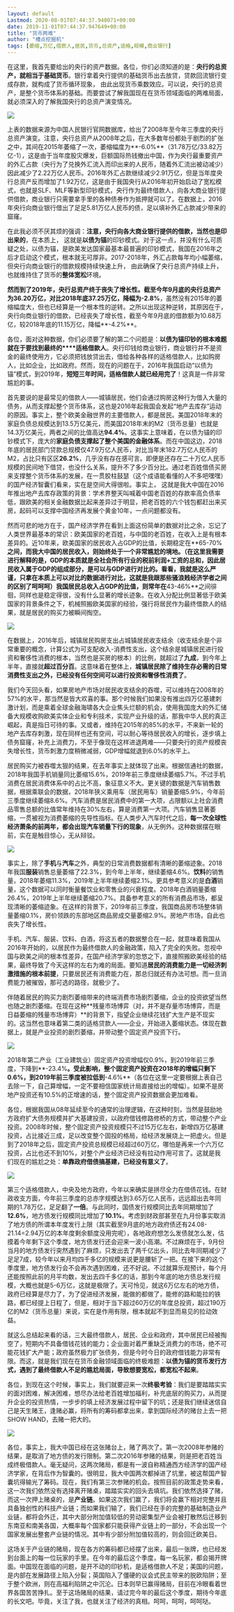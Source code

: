 ```yaml
---
layout: default
Lastmod: 2020-08-01T07:44:37.948071+00:00
date: 2019-11-01T07:44:37.947649+00:00
title: "货币两难"
author: "槽点挖掘机"
tags: [萎缩,万亿,借款人,居民,货币,总资产,适格,规模,商业银行]
---
```


在这里，我首先要给出的央行的资产数据。各位，你们必须知道的是：**央行的总资产，就相当于基础货币**。银行拿着央行提供的基础货币出去放贷，贷款回流银行变成存款，就构成了货币循环现象， 由此出现货币乘数效应。可以说，央行的总资产，是整个货币体系的基础。而要尝试了解我国现在在货币领域面临的两难局面，就必须深入的了解我国央行的总资产演变情况。

![](https://images.weserv.nl/?url=https%3A//mmbiz.qpic.cn/mmbiz_png/m312mfLHFZrO8rLsZd7hicOpkKiasL1PibyzO6vbU8bicMLrN18XscdD4en7crwq25OzzdQkwShWQbFenMNoSeRChw/640%3Fwx_fmt%3Dpng)

上表的数据来源为中国人民银行官网数据库，给出了2008年至今年三季度的央行总资产演变。注意，央行总资产从2008年之后，在大多数年份都处于剧烈的扩张之中，其间在2015年萎缩了一次，萎缩幅度为**\-6.0%**（31.78万亿/33.82万亿-1），这是由于当年度股灾爆发，巨额国际热钱撤出中国，作为央行最重要资产的外汇占款（央行为了兑换外汇流入而印出来的人民币，随着外汇流出被动减少）因此减少了2.22万亿人民币。2016年外汇占款继续减少2.91万亿，但是当年度央行总资产反而增加了1.92万亿，这是由于我国央行从2016年初开始启动了宽松模式，也就是SLF、MLF等新型印钞模式，央行作为最终借款人，向各大商业银行提供借款，商业银行只需要拿手里的各种债券作为抵押就可以了。在数据上，2016年央行向商业银行借出了足足5.81万亿人民币的债，足以填补外汇占款减少带来的窟窿。

在此我必须不厌其烦的强调：**注意，央行向各大商业银行提供的借款，当然也是印出来的**，在本质上， 这就是**以债为锚**的印钞模式。对于这一点，并没有什么可质疑之处，以债为锚，是欧美发达国家最基本最普遍的印钞模式，我国在2016年之后才启动这个模式，根本就无可厚非。2017-2018年，外汇占款每年均小幅萎缩，但央行向商业银行的借款规模持续快速上升， 由此确保了央行总资产持续上升，也就维持住了货币的**整体宽松**环境。

**然而到了2019年，央行总资产终于丧失了增长性。**截至今年9月底的央行总资产为36.20万亿，对比2018年底37.25万亿，降幅为**\-2.8%**，虽然没有2015年的萎缩幅度大，但也已经算是一个根本性的逆转。之所以出现这种逆转，其原因在于，央行向商业银行的借款，已经丧失了增长性，截至今年9月底的借款额为10.68万亿，较2018年底的11.15万亿，降幅**\-4.2%**。

各位，面对这种数据，你们必须要了解的第二个问题是：**以债为锚印钞的根本难题就在于要找到最终的****适格借款人**。央行印钱给商业银行，商业银行并不是资金的最终使用方，它必须把钱放贷出去，借给各种各样的适格借款人，比如购房人，比如企业，比如政府。然而，现在的问题在于，2016年我国启动“以债为锚”模式，到2019年，**短短三年时间，适格借款人就已经用完了**！这真是一件非常尴尬的事。

首先要说的是最常见的借款人——城镇居民，他们会通过购房这种行为借入大量的债务，从而支撑起整个货币体系，这也是2016年起我国会发起“地产去库存”运动的原因。事实上，整个欧美金融世界的主要借款人，都是居民。美国2018年末的家庭负债总规模达到13.5万亿美元，而美国2018年末的M2（货币总量）也就是14.3万亿美元，两者之间的比值高达**94.4%**。这事实上意味着，在以债为锚的印钞模式下，庞大的**家庭负债支撑起了整个美国的金融体系**。而在中国这边，2018年底的居民部门贷款总规模仅47.9万亿人民币，对比当年末182.7万亿人民币的M2，占比只有区区**26.2%**，几乎没有存在感可言。即便是还存在二十万亿人民币规模的民间地下借贷，也没什么关系，提升不了多少百分比。通过老百姓借债买房来支撑整个货币体系的发展，在一贯胶柱鼓瑟（这个成语能看懂的人不多吧嘿嘿）的国产经济智囊们看来，实在是空间大得很啦。事实上， 这就是我大中国在2016年推出地产去库存政策的背景：学术界整天叫喊着中国老百姓的存款率高负债率低，跟欧美的相关金融数据比起来差异过于明显，把老百姓的六个钱包都赶出来买房，起码可以支撑中国经济再发展个黄金10年，一点问题都没有。  

然而可悲的地方在于，国产经济学界在看到上面这份简单的数据对比之余，忘记了人类世界最基本的常识：欧美国家的老百姓，与中国的老百姓，在收入上是有根本差异的。近10年来，欧美国家的居民收入占GDP的比值，长期稳定在**65-70%**之间，而我大中国的居民收入，则始终处于一个非常尴尬的境地。（在这里我需要进行解释的是，GDP的本质就是全社会所有行业的税前利润+工资的总和，因此居民收入属于GDP的组成部分，是可以与GDP进行对比的。看看，我就是这么严谨，只拿在本质上可以对比的数据进行对比，这就是我跟那些骚浪贱经济学者之间的区别了呵呵呵）我国居民总收入占GDP的比值，则常年在**43-46%**之间徘徊，同样也是稳定得很，没有什么显著的增长迹象。在收入分配比例显著低于欧美国家的背景条件之下，机械照搬欧美国家的经验，强行将居民作为最终借款人的结果，就是居民的购买力被瞬间掏空。

![](https://images.weserv.nl/?url=https%3A//mmbiz.qpic.cn/mmbiz_png/m312mfLHFZrO8rLsZd7hicOpkKiasL1PibyIGLdqGUQlQUhE3awc98icicVBHxoBa3jr6AaM4ZzplUhnKH7L9MKccibw/640%3Fwx_fmt%3Dpng)

在数据上，2016年后，城镇居民购房支出占城镇居民收支结余（收支结余是个非常重要的概念，计算公式为可支配收入-消费性支出，这个结余是城镇居民进行投资和奢侈性消费的根本，当然也是买房的根本）的比例，就超过了**九成**，到今年上半年，直接就**超过百分百**。这意味着在整体上，**城镇居民除了维持生存必需的日常消费性支出之外，已经没有任何空间可以进行投资和奢侈性消费了**。  

我们今天回头看，如果房地产市场对居民收支结余的吞噬，可以维持在2008年的57%的水平，那当然是皆大欢喜的事。那个时候我们如果没有推出四万亿基建刺激计划，而是乘着全球金融海啸各大企业焦头烂额的机会，使用我国庞大的外汇储备大规模收购欧美实体企业和专利技术，实现产业升级的话，那我中华人民的真正崛起，真是指日可待的事。又或者，维持在2015年的85%的水平，不来新一轮的地产去库存刺激，现在同样也还有空间，可以耐心等待居民收入的增长，逐步填上债务窟窿，补充上消费力，不至于像现在这样进退两难——只要央行的资产规模丧失增长性，货币刺激力度稍微减弱，GDP增幅就退到6.0%的水平上。

居民购买力被吞噬太狠的结果，在去年事实上就体现了出来。根据信通社的数据，2018年我国手机销量同比萎缩15.6%，2019年前三季度继续萎缩5.7%。不过手机消费在居民消费体系中的占比不高，象征意义不大。更关键的数据是汽车销售数据，根据乘联会的数据，2018年狭义乘用车（居民用车）销量萎缩5.9%，今年前三季度继续萎缩8.6%。汽车消费是居民消费中的第一大项，占限额以上社会消费品零售总额的比值常年维持在30%左右，算是消费第一大项。汽车销售显著萎缩，一贯被视为消费萎缩的先导性指标。在人类步入汽车时代之后，**每一次全球性经济萧条的前两年，都会出现汽车销量下行的现象**，从无例外。这种数据摆在眼前，实在是触目惊心，无从辩驳。

![](https://images.weserv.nl/?url=https%3A//mmbiz.qpic.cn/mmbiz_png/m312mfLHFZpxGu36nOMU6ibxeW5kGt2ZAzEawFe0eGlzT1dVibmXibBmCzXOib0UuuPnhI3BHNI5In52r5QEbKUwKw/640%3Fwx_fmt%3Dpng)

事实上，除了**手机**与**汽车**之外，典型的日常消费数据都有清晰的萎缩迹象。2018年我国**服装**销售总量萎缩了22.3%，到今年上半年，继续萎缩4.6%。**饮料**的销售量，2018年萎缩11.3%，2019年上半年继续萎缩2.1%。更具参考意义的是**白酒**销量，这个数据可以同时衡量餐饮业和零售业的兴衰程度。2018年白酒销量萎缩26.4%，2019年上半年继续萎缩20.7%。具备参考意义的所有消费品市场，都呈现清晰的萎缩迹象。在这样的背景下，2019年前三季度，我国商品房市场整体销量萎缩0.1%，房价领跌的东部地区商品房成交量萎缩2.9%。房地产市场，自此也丧失了增长性。

手机、汽车、服装、饮料、白酒，将这五者的数据整合在一起，就意味着我国从2016年开始的，以居民作为最终借款人的金融政策，陷入了完全的失败。忽视中国与欧美之间的根本性差异，在国产经济学家的忽悠之下，直接照搬欧美经验的结果，最终导致了今天这样的左右为难的局面。要知道**居民的消费能力是一切经济刺激措施的根本前提**，只要居民还有消费能力在，那总归就还有办法可想。而一旦消费能力被摧毁，那可选的路径，就极少了。

伴随着居民的购买力剧烈萎缩带来的终端消费市场剧烈萎缩，企业的投资欲望当然也随之剧烈萎缩。在现在这种**残量市场博弈（对，并不是存量市场博弈，而是日益萎缩的残量市场博弈）**的背景下，指望企业继续花钱扩大生产是不现实的。这当然也意味着第二类的适格贷款人——企业，开始进入萎缩状态。体现在数据上，就是产业投资的剧烈萎缩，并带动整个固定资产投资下行。

![](https://images.weserv.nl/?url=https%3A//mmbiz.qpic.cn/mmbiz_png/m312mfLHFZpxGu36nOMU6ibxeW5kGt2ZAWQicUdRxCYKXs2cxsiasmQ92D3QkGbBdTRZDQRzfRRyB9IYYVgE0uB2g/640%3Fwx_fmt%3Dpng)

2018年第二产业（工业建筑业）固定资产投资增幅仅0.9%，到2019年前三季度，下降到**\-23.4%**。受此影响，整个固定资产投资在2018年的增幅只剩下0.6%，到2019年前三季度被拉低到**\-4.6%**（各位在这里一定要根据上表自己去除一下，自己算增幅，一定不要相信国家统计局直接给出的增幅）。如果不是房地产投资还有10.5%的正增速的话，整个固定资产投资数据会更加难看。  

各位，根据我国从08年延续至今的通常的治理逻辑，在这种时刻，当然是鼓励地方政府扩大债务规模并扩大基建投资，以政府借钱修路修桥的方式，带动整个产业投资。2008年时候，整个固定资产投资规模只不过15万亿左右，新增四万亿基建投资，占比接近三成，足以改变整个固投的格局，给经济发展烧上一把虚火。但是到了2018年之后，固定资产投资总规模已经超过60万亿，哪怕是再来一个六万亿投资，占比也还不到10%，对整个产业经济已经没有拉动作用可言了。这就是我们现在的尴尬之处：**单靠政府借债搞基建，已经没有意义了**。

![](https://images.weserv.nl/?url=https%3A//mmbiz.qpic.cn/mmbiz_png/m312mfLHFZpxGu36nOMU6ibxeW5kGt2ZAH9onbtLALVCdJZ2NiabA2HU3DCicVMMoDlhPU5LusaiaVEYg1Mib0RHRuw/640%3Fwx_fmt%3Dpng)

第三个适格借款人，中央及地方政府，今年以来确实是拼尽全力在借债花钱。在财政收支方面，今年前三季度的总赤字规模达到3.65万亿人民币，远远超出去年同期的1.78万亿，足足翻了**一倍**。与此同时，国债发行规模同比去年同期增加了**12.6%**，地方债发行规模同比增加了**10.1%**。考虑到财政部甚至在九月份事实取消了地方债的所谓本年度发行上限（其实截至9月底的地方政府债还有24.08-21.14=2.94万亿的本年度剩余额度没用完呢），各地政府想怎么发债就怎么发，估摸着今年剩下这个季度，地方债发行还会迎来一波小高潮。不过麻烦在于，9月份当月的地方债发行突然遇到了麻烦，只发出去了两千亿出头，同比去年同期减少了足足7成，较今年以来月均四千多亿的规模来说更是腰斩了一把。在接下来的这个季度里，地方债发行会不会再次遇到困难，还不好说。不过就算乐观预计，每个月还能按照此前的月平均数，发出去四千多亿的话，那到今年底的地方债总发行规模，大概也就是5-6万亿，这就是极限了。天可怜见，就这6万亿左右的地方债，政府已经算是尽力了，为了促进经济发展，能做的都做了，能修的路和能拉的铁路，都已经提上日程了，但是，相对于当下超过60万亿的年度总投资，超过190万亿的M2（货币总量）来说，实在是作用有限，根本就起不到显而易见的拉动效益。  

就这么总结起来看的话，三大最终借款人，居民、企业和政府，其中居民已经被掏空了，短期内不具备借钱花钱的能力；企业面对着严重缺乏消费力的市场，绝不可能花钱扩大产能；政府虽然极力扩张债务，但是今时今日的政府借钱能力非常有限。而这，就是我们现在在货币金融领域面临的终极难题：**以债为锚的货币发行方式，遇到了最终借款人不足的尴尬局面，导致想要宽松，都宽松不起来**。

各位，到现在这个时候，事实上，我们就要迎来一次**终极考验**：我们是要踏踏实实的面对困难，解决困难，想尽办法给老百姓增加福利，补充底层的购买力，从而提升企业的投资热情，一步步的填上经济发展过程中留下的坑；还是我们继续迷信自己是天生赌王，逢赌必赢，将所有的筹码都拿出来，拿到国际经济的赌台上去一把SHOW HAND，去赌一把大的。  

![](https://images.weserv.nl/?url=https%3A//mmbiz.qpic.cn/mmbiz_jpg/m312mfLHFZpxGu36nOMU6ibxeW5kGt2ZAIicgQgpp3gHvvPhoiboXglHgs7zPYywaNzzmdiaYImedy8ibsIbrSqTCjA/640%3Fwx_fmt%3Djpeg)

各位，事实上，我大中国已经在这张赌台上，赌了两次了。第一次2008年参赌的结果，是取消了地方债的发行限制。第二次2016年参赌的结果，则是把老百姓当成终极借款人。毫无疑问，这两次赌局，都是有一波自称精通西方经济学的国产经济学家，在背后作为智囊的。很明显，我大中国两次都掉进了坑里，被这帮国产智囊坑得输光了筹码。现在，我们有第三次参赌的机会。按照目前的政策走势来看，这一次我们依然没有选择离开赌桌，踏踏实实的回头去填坑。我们依然选择了赌，而这一次押上赌桌的，是**产业链**。如果这次我们赢了，我们将会赢下相对完整并且具备独创性的科技产业链；而如果我们输了，我们已经在手的完整的基础制造业产业链，都将会外迁，其中大部分附加值较低的劳动密集型产业会被打散然后迁移到东南亚和南美各国，大概率每个国家都只能获得产业链上的一部分，不会出现一个国家发展出整套产业链的情况。其中有少部分附加值较高的，则会回迁欧美日。  

这场关于产业链的赌局，现在各方的筹码都已经摆了出来，最后一张牌，也已经发到台面上的每一位玩家的手里。在今年的最后这个季度，每一名玩家，都会揭开牌面。中国现在面临的问题，是开不动的印钞机，是适格借款人不足；美国的问题，是内部在发展路径上陷入分裂；英国陷入了僵硬的议会式民主带来的脱欧陷阱；至于整个欧洲，则在高福利陷阱之中沉沦。日本则早已赢得赌局，目前在冷眼看着世界各国苦苦挣扎。至于这场赌局的结果，请过完今年的最后这个季度，期待今年底的长文吧。毕竟，关注了我，也就关注了经济的真相。呵呵，呵呵，呵呵哒。

